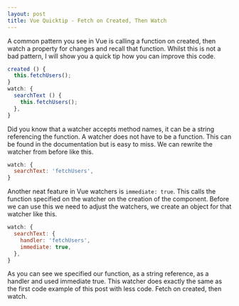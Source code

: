 ```yaml
---
layout: post
title: Vue Quicktip - Fetch on Created, Then Watch
---
```


A common pattern you see in Vue is calling a function on created, then watch a property for changes and recall that function. Whilst this is not a bad pattern, I will show you a quick tip how you can improve this code.
```js
created () {
  this.fetchUsers();
}
watch: {
  searchText () {
    this.fetchUsers();
  },
}
```
Did you know that a watcher accepts method names, it can be a string referencing the function. A watcher does not have to be a function. This can be found in the documentation but is easy to miss. We can rewrite the watcher from before like this.

```js
watch: {
  searchText: 'fetchUsers',
}
```
Another neat feature in Vue watchers is `immediate: true`. This calls the function specified on the watcher on the creation of the component. Before we can use this we need to adjust the watchers, we create an object for that watcher like this.

```js
watch: {
  searchText: {
    handler: 'fetchUsers',
    immediate: true,
  },
}
```
As you can see we specified our function, as a string reference, as a handler and used immediate true. This watcher does exactly the same as the first code example of this post with less code. Fetch on created, then watch.
